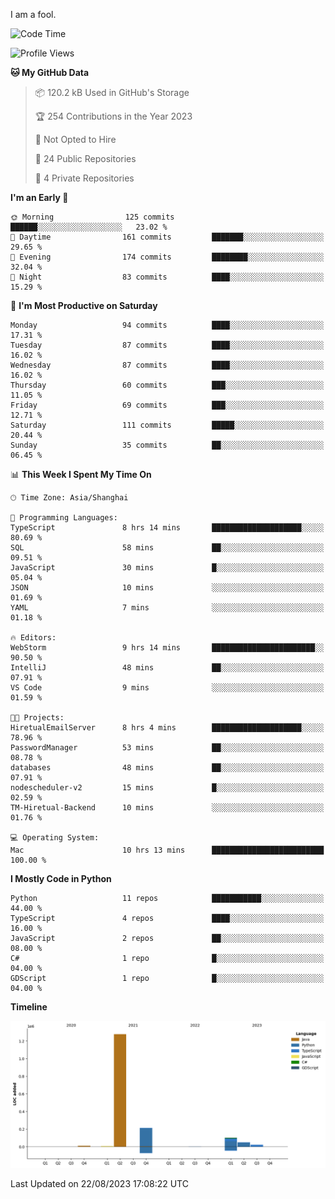 I am a fool.

<!--START_SECTION:waka-->
![Code Time](http://img.shields.io/badge/Code%20Time-626%20hrs%2049%20mins-blue)

![Profile Views](http://img.shields.io/badge/Profile%20Views-0-blue)

**🐱 My GitHub Data** 

> 📦 120.2 kB Used in GitHub's Storage 
 > 
> 🏆 254 Contributions in the Year 2023
 > 
> 🚫 Not Opted to Hire
 > 
> 📜 24 Public Repositories 
 > 
> 🔑 4 Private Repositories 
 > 
**I'm an Early 🐤** 

```text
🌞 Morning                125 commits         ██████░░░░░░░░░░░░░░░░░░░   23.02 % 
🌆 Daytime                161 commits         ███████░░░░░░░░░░░░░░░░░░   29.65 % 
🌃 Evening                174 commits         ████████░░░░░░░░░░░░░░░░░   32.04 % 
🌙 Night                  83 commits          ████░░░░░░░░░░░░░░░░░░░░░   15.29 % 
```
📅 **I'm Most Productive on Saturday** 

```text
Monday                   94 commits          ████░░░░░░░░░░░░░░░░░░░░░   17.31 % 
Tuesday                  87 commits          ████░░░░░░░░░░░░░░░░░░░░░   16.02 % 
Wednesday                87 commits          ████░░░░░░░░░░░░░░░░░░░░░   16.02 % 
Thursday                 60 commits          ███░░░░░░░░░░░░░░░░░░░░░░   11.05 % 
Friday                   69 commits          ███░░░░░░░░░░░░░░░░░░░░░░   12.71 % 
Saturday                 111 commits         █████░░░░░░░░░░░░░░░░░░░░   20.44 % 
Sunday                   35 commits          ██░░░░░░░░░░░░░░░░░░░░░░░   06.45 % 
```


📊 **This Week I Spent My Time On** 

```text
🕑︎ Time Zone: Asia/Shanghai

💬 Programming Languages: 
TypeScript               8 hrs 14 mins       ████████████████████░░░░░   80.69 % 
SQL                      58 mins             ██░░░░░░░░░░░░░░░░░░░░░░░   09.51 % 
JavaScript               30 mins             █░░░░░░░░░░░░░░░░░░░░░░░░   05.04 % 
JSON                     10 mins             ░░░░░░░░░░░░░░░░░░░░░░░░░   01.69 % 
YAML                     7 mins              ░░░░░░░░░░░░░░░░░░░░░░░░░   01.18 % 

🔥 Editors: 
WebStorm                 9 hrs 14 mins       ███████████████████████░░   90.50 % 
IntelliJ                 48 mins             ██░░░░░░░░░░░░░░░░░░░░░░░   07.91 % 
VS Code                  9 mins              ░░░░░░░░░░░░░░░░░░░░░░░░░   01.59 % 

🐱‍💻 Projects: 
HiretualEmailServer      8 hrs 4 mins        ████████████████████░░░░░   78.96 % 
PasswordManager          53 mins             ██░░░░░░░░░░░░░░░░░░░░░░░   08.78 % 
databases                48 mins             ██░░░░░░░░░░░░░░░░░░░░░░░   07.91 % 
nodescheduler-v2         15 mins             █░░░░░░░░░░░░░░░░░░░░░░░░   02.59 % 
TM-Hiretual-Backend      10 mins             ░░░░░░░░░░░░░░░░░░░░░░░░░   01.76 % 

💻 Operating System: 
Mac                      10 hrs 13 mins      █████████████████████████   100.00 % 
```

**I Mostly Code in Python** 

```text
Python                   11 repos            ███████████░░░░░░░░░░░░░░   44.00 % 
TypeScript               4 repos             ████░░░░░░░░░░░░░░░░░░░░░   16.00 % 
JavaScript               2 repos             ██░░░░░░░░░░░░░░░░░░░░░░░   08.00 % 
C#                       1 repo              █░░░░░░░░░░░░░░░░░░░░░░░░   04.00 % 
GDScript                 1 repo              █░░░░░░░░░░░░░░░░░░░░░░░░   04.00 % 
```



**Timeline**

![Lines of Code chart](https://raw.githubusercontent.com/VeejaLiu/VeejaLiu/master/assets/bar_graph.png)


 Last Updated on 22/08/2023 17:08:22 UTC
<!--END_SECTION:waka-->
